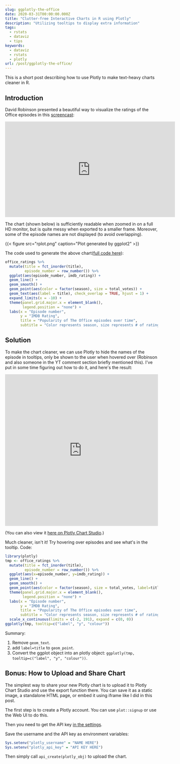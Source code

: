 ```yaml
---
slug: ggplotly-the-office
date: 2020-03-31T00:00:00.000Z
title: "Clutter-free Interactive Charts in R using Plotly"
description: "Utilizing tooltips to display extra information"
tags:
  - rstats
  - dataviz
  - tips
keywords:
  - dataviz
  - rstats
  - plotly
url: /post/ggplotly-the-office/
---
```


This is a short post describing how to use Plotly to make text-heavy charts cleaner in R.

## Introduction

David Robinson presented a beautiful way to visualize the ratings of the Office episodes in this [screencast](https://www.youtube.com/watch?v=_IvAubTDQME):

<iframe style="margin: 0 auto; display:block;" width="560" height="315" src="https://www.youtube.com/embed/_IvAubTDQME?start=1262" frameborder="0" allow="accelerometer; autoplay; encrypted-media; gyroscope; picture-in-picture" allowfullscreen></iframe>

The chart (shown below) is sufficiently readable when zoomed in on a full HD monitor, but is quite messy when exported to a smaller frame. Moreover, some of the episode names are not displayed (to avoid overlapping).

{{< figure src="rplot.png" caption="Plot generated by ggplot2" >}}

The code used to generate the above chart([full code here](https://github.com/dgrtwo/data-screencasts/blob/master/office-transcripts.Rmd)):

```r
office_ratings %>%
  mutate(title = fct_inorder(title),
         episode_number = row_number()) %>%
  ggplot(aes(episode_number, imdb_rating)) +
  geom_line() +
  geom_smooth() +
  geom_point(aes(color = factor(season), size = total_votes)) +
  geom_text(aes(label = title), check_overlap = TRUE, hjust = 1) +
  expand_limits(x = -10) +
  theme(panel.grid.major.x = element_blank(),
        legend.position = "none") +
  labs(x = "Episode number",
       y = "IMDB Rating",
       title = "Popularity of The Office episodes over time",
       subtitle = "Color represents season, size represents # of ratings")
```

## Solution

To make the chart cleaner, we can use Plotly to hide the names of the episode in tooltips, only be shown to the user when hovered over (Robinson and also someone in the YT comment section briefly mentioned this). I've put in some time figuring out how to do it, and here's the result:

<iframe id="igraph" scrolling="no" style="border:none;" seamless="seamless" src="https://plotly.com/~ceshine/130.embed" height="500" width="100%"></iframe>

(You can also view it [here on Plotly Chart Studio](https://chart-studio.plotly.com/~ceshine/130).)

Much cleaner, isn't it! Try hovering over episodes and see what's in the tooltip. Code:

```r
library(plotly)
tmp <- office_ratings %>%
  mutate(title = fct_inorder(title),
         episode_number = row_number()) %>%
  ggplot(aes(x=episode_number, y=imdb_rating)) +
  geom_line() +
  geom_smooth() +
  geom_point(aes(color = factor(season), size = total_votes, label=title)) +
  theme(panel.grid.major.x = element_blank(),
        legend.position = "none") +
  labs(x = "Episode number",
       y = "IMDB Rating",
       title = "Popularity of The Office episodes over time",
       subtitle = "Color represents season, size represents # of ratings") +
  scale_x_continuous(limits = c(-2, 191), expand = c(0, 0))
ggplotly(tmp, tooltip=c("label", "y", "colour"))
```

Summary:

1. Remove `geom_text`.
1. add `label=title` to `geom_point`.
1. Convert the ggplot object into an plotly object: `ggplotly(tmp, tooltip=c("label", "y", "colour"))`.

## Bonus: How to Upload and Share Chart

The simplest way to share your new Plotly chart is to upload it to Plotly Chart Studio and use the export function there. You can save it as a static image, a standalone HTML page, or embed it using iframe like I did in this post.

The first step is to create a Plotly account. You can use `plot::signup` or use the Web UI to do this.

Then you need to get the API key [in the settings](https://chart-studio.plotly.com/settings/password).

Save the username and the API key as environment variables:

```r
Sys.setenv("plotly_username" = "NAME HERE")
Sys.setenv("plotly_api_key" = "API KEY HERE")
```

Then simply call `api_create(plotly_obj)` to upload the chart.
